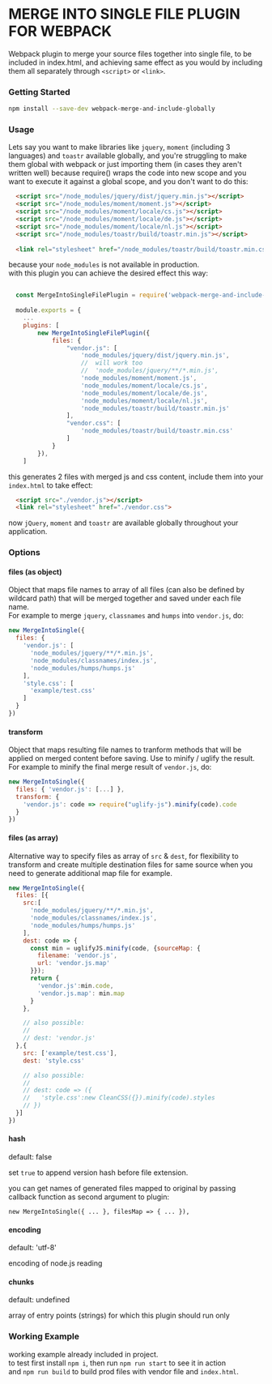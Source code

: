 # MERGE INTO SINGLE FILE PLUGIN FOR WEBPACK

Webpack plugin to merge your source files together into single file, to be included in index.html, and achieving same effect as you would by including them all separately through `<script>` or `<link>`.

### Getting Started

```bash
npm install --save-dev webpack-merge-and-include-globally
```

### Usage

Lets say you want to make libraries like `jquery`, `moment` (including 3 languages) and `toastr` available globally, and you're struggling to make them global with webpack or just importing them (in cases they aren't written well) because require() wraps the code into new scope and you want to execute it against a global scope, and you don't want to do this:
```html
  <script src="/node_modules/jquery/dist/jquery.min.js"></script>
  <script src="/node_modules/moment/moment.js"></script>
  <script src="/node_modules/moment/locale/cs.js"></script>
  <script src="/node_modules/moment/locale/de.js"></script>
  <script src="/node_modules/moment/locale/nl.js"></script>
  <script src="/node_modules/toastr/build/toastr.min.js"></script>
  
  <link rel="stylesheet" href="/node_modules/toastr/build/toastr.min.css">
```
because your `node_modules` is not available in production.
<br/>with this plugin you can achieve the desired effect this way:
```javascript

  const MergeIntoSingleFilePlugin = require('webpack-merge-and-include-globally');
  
  module.exports = {
    ...
    plugins: [
        new MergeIntoSingleFilePlugin({
            files: {
                "vendor.js": [
                    'node_modules/jquery/dist/jquery.min.js',
                    //  will work too
                    //  'node_modules/jquery/**/*.min.js',
                    'node_modules/moment/moment.js',
                    'node_modules/moment/locale/cs.js',
                    'node_modules/moment/locale/de.js',
                    'node_modules/moment/locale/nl.js',
                    'node_modules/toastr/build/toastr.min.js'
                ],
                "vendor.css": [
                    'node_modules/toastr/build/toastr.min.css'
                ]
            }
        }),
    ]

```
this generates 2 files with merged js and css content, include them into your `index.html` to take effect:
``` html
  <script src="./vendor.js"></script>
  <link rel="stylesheet" href="./vendor.css">
```
now `jQuery`, `moment` and `toastr` are available globally throughout your application.

### Options

#### files (as object)

Object that maps file names to array of all files (can also be defined by wildcard path) that will be merged together and saved under each file name.
<br/>For example to merge `jquery`, `classnames` and `humps` into `vendor.js`, do:
```javascript
new MergeIntoSingle({
  files: {
    'vendor.js': [
      'node_modules/jquery/**/*.min.js',
      'node_modules/classnames/index.js',
      'node_modules/humps/humps.js'
    ],
    'style.css': [
      'example/test.css'
    ]
  }
})
```

#### transform

Object that maps resulting file names to tranform methods that will be applied on merged content before saving. Use to minify / uglify the result.
<br/>For example to minify the final merge result of `vendor.js`, do:
```javascript
new MergeIntoSingle({
  files: { 'vendor.js': [...] },
  transform: {
    'vendor.js': code => require("uglify-js").minify(code).code
  }
})
```

#### files (as array)

Alternative way to specify files as array of `src` & `dest`, for flexibility to transform and create multiple destination files for same source when you need to generate additional map file for example.
```javascript
new MergeIntoSingle({
  files: [{
    src:[
      'node_modules/jquery/**/*.min.js',
      'node_modules/classnames/index.js',
      'node_modules/humps/humps.js'
    ],
    dest: code => {
      const min = uglifyJS.minify(code, {sourceMap: {
        filename: 'vendor.js',
        url: 'vendor.js.map'
      }});
      return {
        'vendor.js':min.code,
        'vendor.js.map': min.map
      }
    },

    // also possible:
    //
    // dest: 'vendor.js'
  },{
    src: ['example/test.css'],
    dest: 'style.css'

    // also possible:
    //
    // dest: code => ({
    //   'style.css':new CleanCSS({}).minify(code).styles
    // })
  }]
})
```

#### hash
default: false

set `true` to append version hash before file extension.

you can get names of generated files mapped to original by passing callback function as second argument to plugin: 
```
new MergeIntoSingle({ ... }, filesMap => { ... }),
```

#### encoding

default: 'utf-8'

encoding of node.js reading

#### chunks

default: undefined

array of entry points (strings) for which this plugin should run only

### Working Example

working example already included in project.
<br/>to test first install `npm i`, then run `npm run start` to see it in action
<br/>and `npm run build` to build prod files with vendor file and `index.html`.
